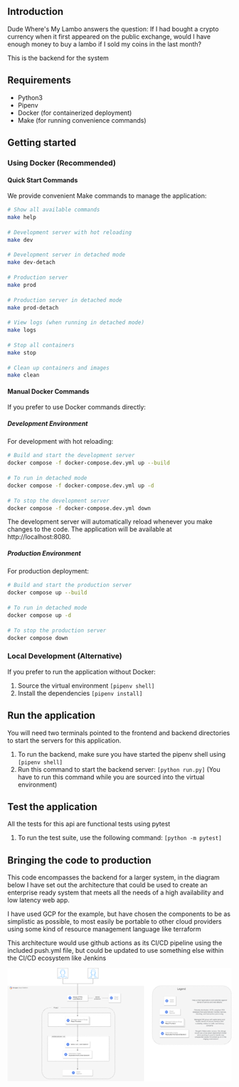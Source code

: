 ## Introduction

Dude Where's My Lambo answers the question: If I had bought a crypto currency when it first appeared on the public exchange, would I have enough money to buy a lambo if I sold my coins in the last month?

This is the backend for the system

## Requirements
* Python3
* Pipenv
* Docker (for containerized deployment)
* Make (for running convenience commands)

## Getting started

### Using Docker (Recommended)

#### Quick Start Commands
We provide convenient Make commands to manage the application:

```bash
# Show all available commands
make help

# Development server with hot reloading
make dev

# Development server in detached mode
make dev-detach

# Production server
make prod

# Production server in detached mode
make prod-detach

# View logs (when running in detached mode)
make logs

# Stop all containers
make stop

# Clean up containers and images
make clean
```

#### Manual Docker Commands
If you prefer to use Docker commands directly:

##### Development Environment
For development with hot reloading:
```bash
# Build and start the development server
docker compose -f docker-compose.dev.yml up --build

# To run in detached mode
docker compose -f docker-compose.dev.yml up -d

# To stop the development server
docker compose -f docker-compose.dev.yml down
```

The development server will automatically reload whenever you make changes to the code. The application will be available at http://localhost:8080.

##### Production Environment
For production deployment:
```bash
# Build and start the production server
docker compose up --build

# To run in detached mode
docker compose up -d

# To stop the production server
docker compose down
```

### Local Development (Alternative)
If you prefer to run the application without Docker:

1. Source the virtual environment ```[pipenv shell]```
2. Install the dependencies ```[pipenv install]```


## Run the application
You will need two terminals pointed to the frontend and backend directories to start the servers for this application.

1. To run the backend, make sure you have started the pipenv shell using ```[pipenv shell]```
2. Run this command to start the backend server: ```[python run.py]``` (You have to run this command while you are sourced into the virtual environment)


## Test the application
All the tests for this api are functional tests using pytest

1. To run the test suite, use the following command:  ```[python -m pytest]```


## Bringing the code to production
This code encompasses the backend for a larger system, in the diagram below I have set out the architecture that could be used to create an enterprise ready system that meets all the needs of a high availability and low latency web app.

I have used GCP for the example, but have chosen the components to be as simplistic as possible, to most easily be portable to other cloud providers using some kind of resource management language like terraform

This architecture would use github actions as its CI/CD pipeline using the included push.yml file, but could be updated to use something else within the CI/CD ecosystem like Jenkins

![Alt text](DudeWheresMyLambo.Architecture.png?raw=true "Title")

